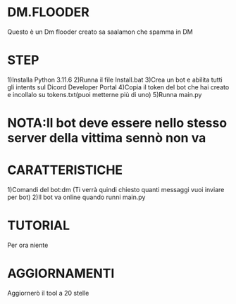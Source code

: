 # DM.FLOODER
Questo è un Dm flooder creato sa saalamon che spamma in DM
# STEP
1)Installa  Python 3.11.6 
2)Runna il file Install.bat
3)Crea un bot e abilita tutti gli intents sul Dicord Developer Portal
4)Copia il token del bot che hai creato e incollalo su tokens.txt(puoi metterne più di uno)
5)Runna main.py
# NOTA:Il bot deve essere nello stesso server della vittima sennò non va

# CARATTERISTICHE
1)Comandi del bot:dm <user id> <message> (Ti verrà quindi chiesto quanti messaggi vuoi inviare per bot)
2)Il bot va online quando runni main.py

# TUTORIAL
Per ora niente

# AGGIORNAMENTI
Aggiornerò il tool a 20 stelle
